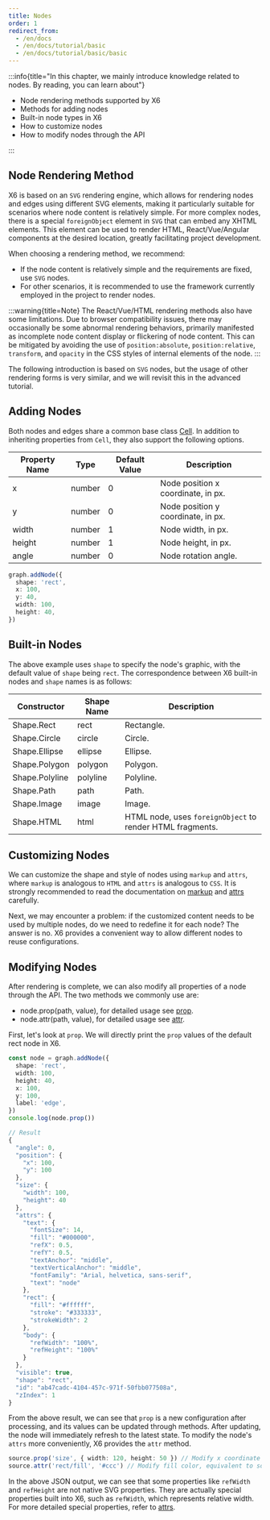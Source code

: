 ```yaml
---
title: Nodes
order: 1
redirect_from:
  - /en/docs
  - /en/docs/tutorial/basic
  - /en/docs/tutorial/basic/basic
---
```


:::info{title="In this chapter, we mainly introduce knowledge related to nodes. By reading, you can learn about"}

- Node rendering methods supported by X6
- Methods for adding nodes
- Built-in node types in X6
- How to customize nodes
- How to modify nodes through the API

:::

## Node Rendering Method

X6 is based on an `SVG` rendering engine, which allows for rendering nodes and edges using different SVG elements, making it particularly suitable for scenarios where node content is relatively simple. For more complex nodes, there is a special `foreignObject` element in `SVG` that can embed any XHTML elements. This element can be used to render HTML, React/Vue/Angular components at the desired location, greatly facilitating project development.

When choosing a rendering method, we recommend:

- If the node content is relatively simple and the requirements are fixed, use `SVG` nodes.
- For other scenarios, it is recommended to use the framework currently employed in the project to render nodes.

:::warning{title=Note}
The React/Vue/HTML rendering methods also have some limitations. Due to browser compatibility issues, there may occasionally be some abnormal rendering behaviors, primarily manifested as incomplete node content display or flickering of node content. This can be mitigated by avoiding the use of `position:absolute`, `position:relative`, `transform`, and `opacity` in the CSS styles of internal elements of the node.
:::

The following introduction is based on `SVG` nodes, but the usage of other rendering forms is very similar, and we will revisit this in the advanced tutorial.

## Adding Nodes

Both nodes and edges share a common base class [Cell](/api/model/cell). In addition to inheriting properties from `Cell`, they also support the following options.

| Property Name | Type   | Default Value | Description                       |
|---------------|--------|---------------|-----------------------------------|
| x             | number | 0             | Node position x coordinate, in px. |
| y             | number | 0             | Node position y coordinate, in px. |
| width         | number | 1             | Node width, in px.                |
| height        | number | 1             | Node height, in px.               |
| angle         | number | 0             | Node rotation angle.               |

```ts
graph.addNode({
  shape: 'rect',
  x: 100,
  y: 40,
  width: 100,
  height: 40,
})
```

## Built-in Nodes

The above example uses `shape` to specify the node's graphic, with the default value of `shape` being `rect`. The correspondence between X6 built-in nodes and `shape` names is as follows:

| Constructor       | Shape Name | Description                                           |
|-------------------|------------|-----------------------------------------------------|
| Shape.Rect        | rect       | Rectangle.                                          |
| Shape.Circle      | circle     | Circle.                                            |
| Shape.Ellipse     | ellipse    | Ellipse.                                          |
| Shape.Polygon     | polygon    | Polygon.                                          |
| Shape.Polyline    | polyline   | Polyline.                                         |
| Shape.Path        | path       | Path.                                            |
| Shape.Image       | image      | Image.                                           |
| Shape.HTML        | html       | HTML node, uses `foreignObject` to render HTML fragments. |

<code id="node-shapes" src="@/src/tutorial/basic/node/shapes/index.tsx"></code>

## Customizing Nodes

We can customize the shape and style of nodes using `markup` and `attrs`, where `markup` is analogous to `HTML` and `attrs` is analogous to `CSS`. It is strongly recommended to read the documentation on [markup](/api/model/cell#markup) and [attrs](/api/model/cell#attrs) carefully.

Next, we may encounter a problem: if the customized content needs to be used by multiple nodes, do we need to redefine it for each node? The answer is no. X6 provides a convenient way to allow different nodes to reuse configurations.

<code id="node-registry" src="@/src/tutorial/basic/node/registry/index.tsx"></code>

## Modifying Nodes

After rendering is complete, we can also modify all properties of a node through the API. The two methods we commonly use are:

- node.prop(path, value), for detailed usage see [prop](/api/model/cell#node-and-edge-properties-properties).
- node.attr(path, value), for detailed usage see [attr](/api/model/cell#element-attributes-attrs).

First, let's look at `prop`. We will directly print the `prop` values of the default rect node in X6.

```ts
const node = graph.addNode({
  shape: 'rect',
  width: 100,
  height: 40,
  x: 100,
  y: 100,
  label: 'edge',
})
console.log(node.prop())

// Result
{
  "angle": 0,
  "position": {
    "x": 100,
    "y": 100
  },
  "size": {
    "width": 100,
    "height": 40
  },
  "attrs": {
    "text": {
      "fontSize": 14,
      "fill": "#000000",
      "refX": 0.5,
      "refY": 0.5,
      "textAnchor": "middle",
      "textVerticalAnchor": "middle",
      "fontFamily": "Arial, helvetica, sans-serif",
      "text": "node"
    },
    "rect": {
      "fill": "#ffffff",
      "stroke": "#333333",
      "strokeWidth": 2
    },
    "body": {
      "refWidth": "100%",
      "refHeight": "100%"
    }
  },
  "visible": true,
  "shape": "rect",
  "id": "ab47cadc-4104-457c-971f-50fbb077508a",
  "zIndex": 1
}
```

From the above result, we can see that `prop` is a new configuration after processing, and its values can be updated through methods. After updating, the node will immediately refresh to the latest state. To modify the node's `attrs` more conveniently, X6 provides the `attr` method.

```ts
source.prop('size', { width: 120, height: 50 }) // Modify x coordinate
source.attr('rect/fill', '#ccc') // Modify fill color, equivalent to source.prop('attrs/rect/fill', '#ccc')
```

<code id="node-prop" src="@/src/tutorial/basic/node/prop/index.tsx"></code>

In the above JSON output, we can see that some properties like `refWidth` and `refHeight` are not native SVG properties. They are actually special properties built into X6, such as `refWidth`, which represents relative width. For more detailed special properties, refer to [attrs](/api/model/attrs).
